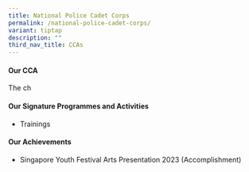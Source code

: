 ```yaml
---
title: National Police Cadet Corps
permalink: /national-police-cadet-corps/
variant: tiptap
description: ""
third_nav_title: CCAs
---
```

<h4><strong>Our  CCA</strong></h4>
<p>The ch</p>
<h4><strong>Our Signature Programmes and Activities</strong></h4>
<ul data-tight="true" class="tight">
<li>
<p>Trainings</p>
</li>
</ul>
<h4><strong>Our Achievements</strong></h4>
<ul data-tight="true" class="tight">
<li>
<p>Singapore Youth Festival Arts Presentation 2023 (Accomplishment)</p>
</li>
</ul>
<p></p>